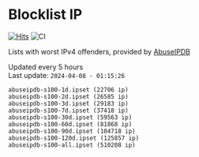 # Blocklist IP

[![Hits](https://hits.seeyoufarm.com/api/count/incr/badge.svg?url=https%3A%2F%2Fgithub.com%2Fborestad%2Fblocklist-ip%2F&count_bg=%2379C83D&title_bg=%23555555&icon=&icon_color=%23E7E7E7&title=hits&edge_flat=false)](https://hits.seeyoufarm.com)  ![CI](https://img.shields.io/github/workflow/status/borestad/blocklist-ip/CI?style=flat-square)

Lists with worst IPv4 offenders, provided by [AbuseIPDB](https://www.abuseipdb.com/)

<!-- FOOTER-PLACEHOLDER -->
Updated every 5 hours<br>
Last update: `2024-04-08 - 01:15:26`
```
abuseipdb-s100-1d.ipset (22706 ip)
abuseipdb-s100-2d.ipset (26585 ip)
abuseipdb-s100-3d.ipset (29183 ip)
abuseipdb-s100-7d.ipset (37418 ip)
abuseipdb-s100-30d.ipset (59563 ip)
abuseipdb-s100-60d.ipset (81868 ip)
abuseipdb-s100-90d.ipset (104718 ip)
abuseipdb-s100-120d.ipset (125857 ip)
abuseipdb-s100-all.ipset (510208 ip)
```
